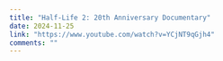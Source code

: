 ```yaml
---
title: "Half-Life 2: 20th Anniversary Documentary"
date: 2024-11-25
link: "https://www.youtube.com/watch?v=YCjNT9qGjh4"
comments: ""
---
```


